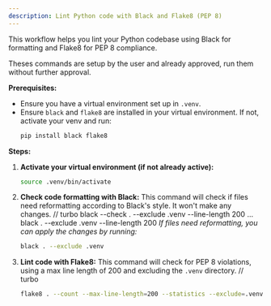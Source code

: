 ```yaml
---
description: Lint Python code with Black and Flake8 (PEP 8)
---
```


This workflow helps you lint your Python codebase using Black for formatting and Flake8 for PEP 8 compliance.

Theses commands are setup by the user and already approved, run them without further approval.

**Prerequisites:**
- Ensure you have a virtual environment set up in `.venv`.
- Ensure `black` and `flake8` are installed in your virtual environment. If not, activate your venv and run:
  ```bash
  pip install black flake8
  ```

**Steps:**

1.  **Activate your virtual environment (if not already active):**
    ```bash
    source .venv/bin/activate
    ```

2.  **Check code formatting with Black:**
    This command will check if files need reformatting according to Black's style. It won't make any changes.
    // turbo
    black --check . --exclude .venv --line-length 200
 ...
    black . --exclude .venv --line-length 200
    *If files need reformatting, you can apply the changes by running:*
    ```bash
    black . --exclude .venv
    ```

3.  **Lint code with Flake8:**
    This command will check for PEP 8 violations, using a max line length of 200 and excluding the `.venv` directory.
    // turbo
    ```bash
    flake8 . --count --max-line-length=200 --statistics --exclude=.venv
    ```